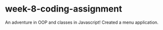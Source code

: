 # week-8-coding-assignment
An adventure in OOP and classes in Javascript! Created a menu application.